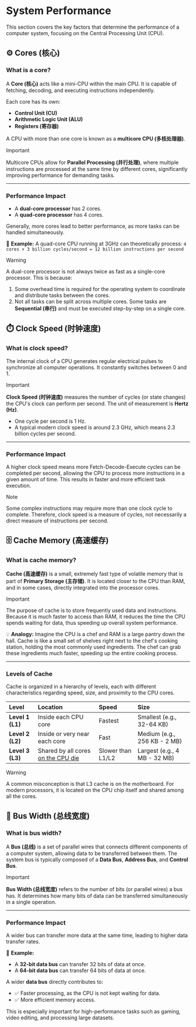 # System Performance

This section covers the key factors that determine the performance of a computer system, focusing on the Central Processing Unit (CPU).

## ⚙️ Cores (核心)

### What is a core?

A **Core (核心)** acts like a mini-CPU within the main CPU. It is capable of fetching, decoding, and executing instructions independently.

Each core has its own:
-   **Control Unit (CU)**
-   **Arithmetic Logic Unit (ALU)**
-   **Registers (寄存器)**

A CPU with more than one core is known as a **multicore CPU (多核处理器)**.

> [!IMPORTANT]
> Multicore CPUs allow for **Parallel Processing (并行处理)**, where multiple instructions are processed at the same time by different cores, significantly improving performance for demanding tasks.

---

### Performance Impact

-   A **dual-core processor** has 2 cores.
-   A **quad-core processor** has 4 cores.

Generally, more cores lead to better performance, as more tasks can be handled simultaneously.

🔬 **Example:**
A quad-core CPU running at 3GHz can theoretically process:
`4 cores × 3 billion cycles/second = 12 billion instructions per second`

> [!WARNING]
> A dual-core processor is not always twice as fast as a single-core processor. This is because:
> 1.  Some overhead time is required for the operating system to coordinate and distribute tasks between the cores.
> 2.  Not all tasks can be split across multiple cores. Some tasks are **Sequential (串行)** and must be executed step-by-step on a single core.

## ⏱️ Clock Speed (时钟速度)

### What is clock speed?

The internal clock of a CPU generates regular electrical pulses to synchronize all computer operations. It constantly switches between 0 and 1.

> [!IMPORTANT]
> **Clock Speed (时钟速度)** measures the number of cycles (or state changes) the CPU's clock can perform per second. The unit of measurement is **Hertz (Hz)**.

-   One cycle per second is 1 Hz.
-   A typical modern clock speed is around 2.3 GHz, which means 2.3 billion cycles per second.

---

### Performance Impact

A higher clock speed means more Fetch-Decode-Execute cycles can be completed per second, allowing the CPU to process more instructions in a given amount of time. This results in faster and more efficient task execution.

> [!NOTE]
> Some complex instructions may require more than one clock cycle to complete. Therefore, clock speed is a measure of cycles, not necessarily a direct measure of instructions per second.

## 🗄️ Cache Memory (高速缓存)

### What is cache memory?

**Cache (高速缓存)** is a small, extremely fast type of volatile memory that is part of **Primary Storage (主存储)**. It is located closer to the CPU than RAM, and in some cases, directly integrated into the processor cores.

> [!IMPORTANT]
> The purpose of cache is to store frequently used data and instructions. Because it is much faster to access than RAM, it reduces the time the CPU spends waiting for data, thus speeding up overall system performance.

💡 **Analogy:**
Imagine the CPU is a chef and RAM is a large pantry down the hall. Cache is like a small set of shelves right next to the chef's cooking station, holding the most commonly used ingredients. The chef can grab these ingredients much faster, speeding up the entire cooking process.

---

### Levels of Cache

Cache is organized in a hierarchy of levels, each with different characteristics regarding speed, size, and proximity to the CPU cores.

| Level | Location | Speed | Size |
| :--- | :--- | :--- | :--- |
| **Level 1 (L1)** | Inside each CPU core | Fastest | Smallest (e.g., 32-64 KB) |
| **Level 2 (L2)** | Inside or very near each core | Fast | Medium (e.g., 256 KB - 2 MB) |
| **Level 3 (L3)** | Shared by all cores <ins>on the CPU die</ins> | Slower than L1/L2 | Largest (e.g., 4 MB - 32 MB) |

<!-- The original note incorrectly stated L3 was on the motherboard. This has been corrected. Modern L3 cache is on the CPU package itself. -->

> [!WARNING]
> A common misconception is that L3 cache is on the motherboard. For modern processors, it is located on the CPU chip itself and shared among all the cores.

## 🚌 Bus Width (总线宽度)

### What is bus width?

A **Bus (总线)** is a set of parallel wires that connects different components of a computer system, allowing data to be transferred between them. The system bus is typically composed of a **Data Bus**, **Address Bus**, and **Control Bus**.

> [!IMPORTANT]
> **Bus Width (总线宽度)** refers to the number of bits (or parallel wires) a bus has. It determines how many bits of data can be transferred simultaneously in a single operation.

---

### Performance Impact

A wider bus can transfer more data at the same time, leading to higher data transfer rates.

🔬 **Example:**
-   A **32-bit data bus** can transfer 32 bits of data at once.
-   A **64-bit data bus** can transfer 64 bits of data at once.

A wider **data bus** directly contributes to:
-   ✅ Faster processing, as the CPU is not kept waiting for data.
-   ✅ More efficient memory access.

This is especially important for high-performance tasks such as gaming, video editing, and processing large datasets.